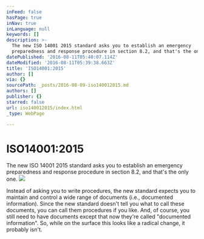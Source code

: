 ```yaml
---
inFeed: false
hasPage: true
inNav: true
inLanguage: null
keywords: []
description: >-
  The new ISO 14001 2015 standard asks you to establish an emergency
  preparedness and response procedure in section 8.2, and that's the only one.
datePublished: '2016-08-11T05:40:07.114Z'
dateModified: '2016-08-11T05:39:38.663Z'
title: 'ISO14001:2015'
author: []
via: {}
sourcePath: _posts/2016-08-09-iso140012015.md
authors: []
publisher: {}
starred: false
url: iso140012015/index.html
_type: WebPage

---
```

# ISO14001:2015

The new ISO 14001 2015 standard asks you to establish an emergency preparedness and response procedure in section 8.2, and that's the only one.
![](https://the-grid-user-content.s3-us-west-2.amazonaws.com/3f46bb2c-cffc-4076-a426-673e2764168f.jpg)

Instead of asking you to write procedures, the new standard expects you to maintain and control a wide range of documents (i.e., documented information). Since the new standard doesn't tell you what to call these documents, you can call them procedures if you like. And, of course, you still need to have documents except that now they're called "documented information". So, while on the surface this looks like a radical change, it probably isn't.